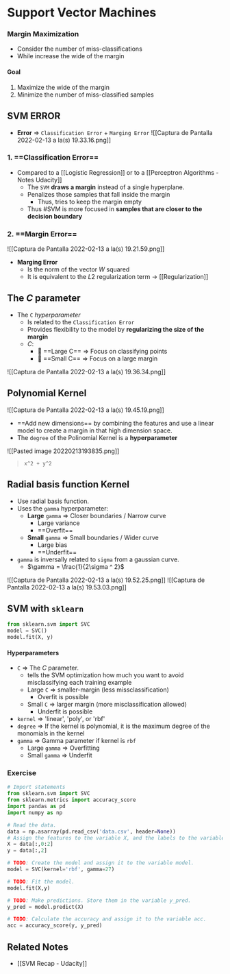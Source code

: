 ---
---

# Support Vector Machines

### Margin Maximization
- Consider the number of miss-classifications 
- While increase the wide of the margin

#### Goal
1. Maximize the wide of the margin
2. Minimize the number of miss-classified samples

## SVM ERROR
- **Error** => `Classification Error` + `Marging Error`
![[Captura de Pantalla 2022-02-13 a la(s) 19.33.16.png]]


### 1. ==Classification Error==
- Compared to a [[Logistic Regression]] or to a [[Perceptron Algorithms - Notes Udacity]]
	- The `SVM` **draws a margin** instead of a single hyperplane.
	- Penalizes those samples that fall inside the margin
		- Thus, tries to keep the margin empty
	- Thus #SVM is more focused in **samples that are closer to the decision boundary**

### 2. ==Margin Error==

![[Captura de Pantalla 2022-02-13 a la(s) 19.21.59.png]]
- **Marging Error**
	- Is the norm of the vector $W$ squared
	- It is equivalent to the $L2$ regularization term -> [[Regularization]]

## The $C$ parameter

- The `C` *hyperparameter*
	- Is related to the `Classification Error`
	- Provides flexibility to the model by **regularizing the size of the margin**
	- $C$:
		- 🔴  ==Large C== => Focus on classifying points
		- 🔵  ==Small C== => Focus on a large margin
		
![[Captura de Pantalla 2022-02-13 a la(s) 19.36.34.png]]


## Polynomial Kernel
![[Captura de Pantalla 2022-02-13 a la(s) 19.45.19.png]]

- ==Add new dimensions== by combining the features and use a linear model to create a margin in that high dimension space.
- The `degree` of the Polinomial Kernel is a **hyperparameter**

![[Pasted image 20220213193835.png]]
> `x^2 + y^2`


## Radial basis function Kernel

- Use radial basis function.
- Uses the `gamma` hyperparameter:
	- **Large** `gamma` => Closer boundaries / Narrow curve
		- Large variance
		- ==Overfit==
	- **Small** `gamma` => Small boundaries / Wider curve
		- Large bias
		- ==Underfit==
- `gamma` is inversally related to `sigma` from a gaussian curve.
	- $\gamma = \frac{1}{2\sigma ^ 2}$
	
![[Captura de Pantalla 2022-02-13 a la(s) 19.52.25.png]]
![[Captura de Pantalla 2022-02-13 a la(s) 19.53.03.png]]

## SVM with `sklearn`

```python
from sklearn.svm import SVC
model = SVC()
model.fit(X, y)
```

#### Hyperparameters

- `C` => The $C$ parameter.
	- tells the SVM optimization how much you want to avoid misclassifying each training example
	- Large `C` => smaller-margin (less missclassification)
		- Overfit is possible
	- Small `C` => larger margin (more misclassification allowed)
		- Underfit is possible
- `kernel` => 'linear', 'poly', or 'rbf'
- `degree` => If the kernel is polynomial, it is the maximum degree of the monomials in the kernel
- `gamma` => Gamma parameter if kernel is `rbf`
	- Large `gamma` => Overfitting
	- Small `gamma` => Underfit

### Exercise

```python
# Import statements 
from sklearn.svm import SVC
from sklearn.metrics import accuracy_score
import pandas as pd
import numpy as np

# Read the data.
data = np.asarray(pd.read_csv('data.csv', header=None))
# Assign the features to the variable X, and the labels to the variable y. 
X = data[:,0:2]
y = data[:,2]

# TODO: Create the model and assign it to the variable model.
model = SVC(kernel='rbf', gamma=27)

# TODO: Fit the model.
model.fit(X,y)

# TODO: Make predictions. Store them in the variable y_pred.
y_pred = model.predict(X)

# TODO: Calculate the accuracy and assign it to the variable acc.
acc = accuracy_score(y, y_pred)
```

## Related Notes
- [[SVM Recap - Udacity]]